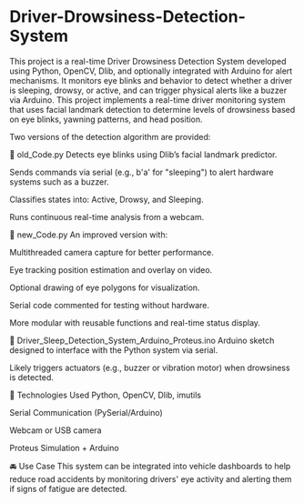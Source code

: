 # Driver-Drowsiness-Detection-System
This project is a real-time Driver Drowsiness Detection System developed using Python, OpenCV, Dlib, and optionally integrated with Arduino for alert mechanisms. It monitors eye blinks and behavior to detect whether a driver is sleeping, drowsy, or active, and can trigger physical alerts like a buzzer via Arduino. 
This project implements a real-time driver monitoring system that uses facial landmark detection to determine levels of drowsiness based on eye blinks, yawning patterns, and head position.

Two versions of the detection algorithm are provided:

🔹 old_Code.py
Detects eye blinks using Dlib’s facial landmark predictor.

Sends commands via serial (e.g., b'a' for "sleeping") to alert hardware systems such as a buzzer.

Classifies states into: Active, Drowsy, and Sleeping.

Runs continuous real-time analysis from a webcam.

🔹 new_Code.py
An improved version with:

Multithreaded camera capture for better performance.

Eye tracking position estimation and overlay on video.

Optional drawing of eye polygons for visualization.

Serial code commented for testing without hardware.

More modular with reusable functions and real-time status display.

🔹 Driver_Sleep_Detection_System_Arduino_Proteus.ino
Arduino sketch designed to interface with the Python system via serial.

Likely triggers actuators (e.g., buzzer or vibration motor) when drowsiness is detected.

🧠 Technologies Used
Python, OpenCV, Dlib, imutils

Serial Communication (PySerial/Arduino)

Webcam or USB camera

Proteus Simulation + Arduino

🚘 Use Case
This system can be integrated into vehicle dashboards to help reduce road accidents by monitoring drivers' eye activity and alerting them if signs of fatigue are detected.
